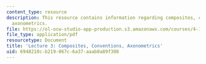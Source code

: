 ```yaml
---
content_type: resource
description: This resource contains information regarding composites, conventions,
  axonometrics.
file: https://ol-ocw-studio-app-production.s3.amazonaws.com/courses/4-105-geometric-disciplines-and-architecture-skills-reciprocal-methodologies-fall-2012/6948210cb219067c6a37aaab0a89f308_MIT4_105F12_lec3-compos.pdf
file_type: application/pdf
resourcetype: Document
title: 'Lecture 3: Composites, Conventions, Axonometrics'
uid: 6948210c-b219-067c-6a37-aaab0a89f308
---
```

